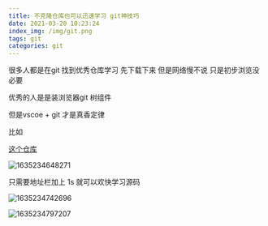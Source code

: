 ```yaml
---
title: 不克隆仓库也可以迅速学习 git神技巧
date: 2021-03-20 10:23:24
index_img: /img/git.png
tags: git  
categories: git  
---
```

很多人都是在git 找到优秀仓库学习
先下载下来 
但是网络慢不说
只是初步浏览没必要

优秀的人是是装浏览器git 树组件

但是vscoe + git 才是真香定律

比如 

[这个仓库](https://github.com/PanJiaChen/vue-element-admin/)



![1635234648271](1635234648271.png)

只需要地址栏加上 1s 就可以欢快学习源码

![1635234742696](1635234742696.png)

![1635234797207](1635234797207.png)